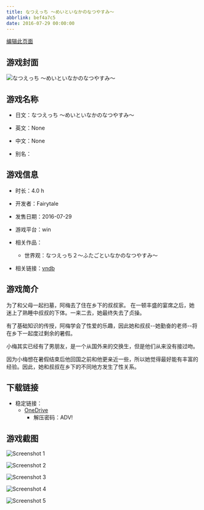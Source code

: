 ```yaml
---
title: なつえっち ～めいといなかのなつやすみ～
abbrlink: bef4a7c5
date: 2016-07-29 00:00:00
---
```

[编辑此页面](https://github.com/ACG-3/ADV3-source/blob/main/source/_posts/games/%E3%81%AA%E3%81%A4%E3%81%88%E3%81%A3%E3%81%A1%20%EF%BD%9E%E3%82%81%E3%81%84%E3%81%A8%E3%81%84%E3%81%AA%E3%81%8B%E3%81%AE%E3%81%AA%E3%81%A4%E3%82%84%E3%81%99%E3%81%BF%EF%BD%9E.md)

## 游戏封面

![なつえっち ～めいといなかのなつやすみ～](https://pan.timero.xyz/d/onedrive/img_lib_001/%E3%81%AA%E3%81%A4%E3%81%88%E3%81%A3%E3%81%A1%20%EF%BD%9E%E3%82%81%E3%81%84%E3%81%A8%E3%81%84%E3%81%AA%E3%81%8B%E3%81%AE%E3%81%AA%E3%81%A4%E3%82%84%E3%81%99%E3%81%BF%EF%BD%9E_cover.avif)


## 游戏名称

- 日文：なつえっち ～めいといなかのなつやすみ～
- 英文：None
- 中文：None

- 别名：


## 游戏信息

- 时长：4.0 h
- 开发者：Fairytale
- 发售日期：2016-07-29
- 游戏平台：win
- 相关作品：
   - 世界观：なつえっち２～ふたごといなかのなつやすみ～

- 相关链接：[vndb](https://vndb.org/v19763)


## 游戏简介

为了和父母一起扫墓，阿梅去了住在乡下的叔叔家。
在一顿丰盛的宴席之后，她迷上了熟睡中叔叔的下体。一来二去，她最终失去了贞操。

有了基础知识的传授，阿梅学会了性爱的乐趣，因此她和叔叔--她勤奋的老师--将在乡下一起度过剩余的暑假。

小梅其实已经有了男朋友，是一个从国外来的交换生，但是他们从来没有接过吻。

因为小梅想在暑假结束后他回国之前和他更亲近一些，所以她觉得最好能有丰富的经验。因此，她和叔叔在乡下的不同地方发生了性关系。




## 下载链接

- 稳定链接：
    - [OneDrive](https://pan.timero.xyz/onedrive/adv_lib_001/%E3%81%AA%E3%81%A4%E3%81%88%E3%81%A3%E3%81%A1%20%EF%BD%9E%E3%82%81%E3%81%84%E3%81%A8%E3%81%84%E3%81%AA%E3%81%8B%E3%81%AE%E3%81%AA%E3%81%A4%E3%82%84%E3%81%99%E3%81%BF%EF%BD%9E)
        - 解压密码：ADV!



## 游戏截图


![Screenshot 1](https://pan.timero.xyz/d/onedrive/img_lib_001/%E3%81%AA%E3%81%A4%E3%81%88%E3%81%A3%E3%81%A1%20%EF%BD%9E%E3%82%81%E3%81%84%E3%81%A8%E3%81%84%E3%81%AA%E3%81%8B%E3%81%AE%E3%81%AA%E3%81%A4%E3%82%84%E3%81%99%E3%81%BF%EF%BD%9E_Screenshot_1.avif)

![Screenshot 2](https://pan.timero.xyz/d/onedrive/img_lib_001/%E3%81%AA%E3%81%A4%E3%81%88%E3%81%A3%E3%81%A1%20%EF%BD%9E%E3%82%81%E3%81%84%E3%81%A8%E3%81%84%E3%81%AA%E3%81%8B%E3%81%AE%E3%81%AA%E3%81%A4%E3%82%84%E3%81%99%E3%81%BF%EF%BD%9E_Screenshot_2.avif)

![Screenshot 3](https://pan.timero.xyz/d/onedrive/img_lib_001/%E3%81%AA%E3%81%A4%E3%81%88%E3%81%A3%E3%81%A1%20%EF%BD%9E%E3%82%81%E3%81%84%E3%81%A8%E3%81%84%E3%81%AA%E3%81%8B%E3%81%AE%E3%81%AA%E3%81%A4%E3%82%84%E3%81%99%E3%81%BF%EF%BD%9E_Screenshot_3.avif)

![Screenshot 4](https://pan.timero.xyz/d/onedrive/img_lib_001/%E3%81%AA%E3%81%A4%E3%81%88%E3%81%A3%E3%81%A1%20%EF%BD%9E%E3%82%81%E3%81%84%E3%81%A8%E3%81%84%E3%81%AA%E3%81%8B%E3%81%AE%E3%81%AA%E3%81%A4%E3%82%84%E3%81%99%E3%81%BF%EF%BD%9E_Screenshot_4.avif)

![Screenshot 5](https://pan.timero.xyz/d/onedrive/img_lib_001/%E3%81%AA%E3%81%A4%E3%81%88%E3%81%A3%E3%81%A1%20%EF%BD%9E%E3%82%81%E3%81%84%E3%81%A8%E3%81%84%E3%81%AA%E3%81%8B%E3%81%AE%E3%81%AA%E3%81%A4%E3%82%84%E3%81%99%E3%81%BF%EF%BD%9E_Screenshot_5.avif)

